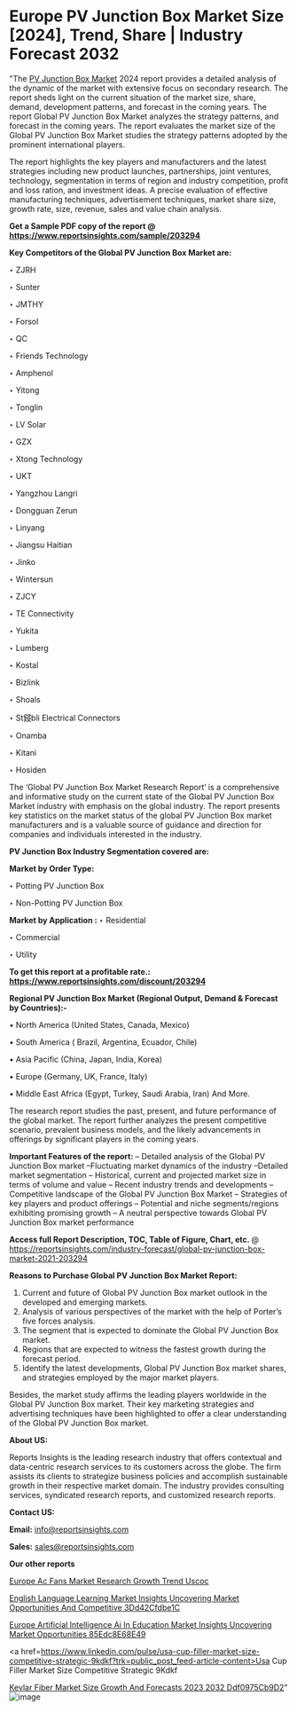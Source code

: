 # Europe PV Junction Box Market Size [2024], Trend, Share | Industry Forecast 2032

"The <a href=https://www.reportsinsights.com/sample/203294>PV Junction Box Market</a> 2024 report provides a detailed analysis of the dynamic of the market with extensive focus on secondary research. The report sheds light on the current situation of the market size, share, demand, development patterns, and forecast in the coming years. The report Global PV Junction Box Market analyzes the strategy patterns, and forecast in the coming years. The report evaluates the market size of the Global PV Junction Box Market studies the strategy patterns adopted by the prominent international players.

The report highlights the key players and manufacturers and the latest strategies including new product launches, partnerships, joint ventures, technology, segmentation in terms of region and industry competition, profit and loss ration, and investment ideas. A precise evaluation of effective manufacturing techniques, advertisement techniques, market share size, growth rate, size, revenue, sales and value chain analysis.

<strong>Get a Sample PDF copy of the report @ <a href=https://www.reportsinsights.com/sample/203294 style=color:#0000ff;>https://www.reportsinsights.com/sample/203294</a></strong>

<strong>Key Competitors of the Global PV Junction Box Market are:</strong>

‣ ZJRH

‣ Sunter

‣ JMTHY

‣ Forsol

‣ QC

‣ Friends Technology

‣ Amphenol

‣ Yitong

‣ Tonglin

‣ LV Solar

‣ GZX

‣ Xtong Technology

‣ UKT

‣ Yangzhou Langri

‣ Dongguan Zerun

‣ Linyang

‣ Jiangsu Haitian

‣ Jinko

‣ Wintersun

‣ ZJCY

‣ TE Connectivity

‣ Yukita

‣ Lumberg

‣ Kostal

‣ Bizlink

‣ Shoals

‣ St鋟bli Electrical Connectors

‣ Onamba

‣ Kitani

‣ Hosiden

The ‘Global PV Junction Box Market Research Report’ is a comprehensive and informative study on the current state of the Global PV Junction Box Market industry with emphasis on the global industry. The report presents key statistics on the market status of the global PV Junction Box market manufacturers and is a valuable source of guidance and direction for companies and individuals interested in the industry.

<strong>PV Junction Box Industry Segmentation covered are:</strong>

<strong>Market by Order Type: </strong>

‣ Potting PV Junction Box

‣ Non-Potting PV Junction Box

<strong>Market by Application :</strong>
 ‣ Residential

‣ Commercial

‣ Utility

<strong>To get this report at a profitable rate.: <a href=https://www.reportsinsights.com/discount/203294 style=color:#0000ff;>https://www.reportsinsights.com/discount/203294</a></strong>

<strong>Regional PV Junction Box Market (Regional Output, Demand &amp; Forecast by Countries):-</strong>

• North America (United States, Canada, Mexico)

• South America ( Brazil, Argentina, Ecuador, Chile)

• Asia Pacific (China, Japan, India, Korea)

• Europe (Germany, UK, France, Italy)

• Middle East Africa (Egypt, Turkey, Saudi Arabia, Iran) And More.

The research report studies the past, present, and future performance of the global market. The report further analyzes the present competitive scenario, prevalent business models, and the likely advancements in offerings by significant players in the coming years.

<strong>Important Features of the report:</strong>
– Detailed analysis of the Global PV Junction Box market
–Fluctuating market dynamics of the industry
–Detailed market segmentation
– Historical, current and projected market size in terms of volume and value
– Recent industry trends and developments
– Competitive landscape of the Global PV Junction Box Market
– Strategies of key players and product offerings
– Potential and niche segments/regions exhibiting promising growth
– A neutral perspective towards Global PV Junction Box market performance

<strong>Access full Report Description, TOC, Table of Figure, Chart, etc. </strong>@   <a href=https://reportsinsights.com/industry-forecast/global-pv-junction-box-market-2021-203294 style=color:#0000ff;>https://reportsinsights.com/industry-forecast/global-pv-junction-box-market-2021-203294</a>

<strong>Reasons to Purchase Global PV Junction Box Market Report:</strong>
1. Current and future of Global PV Junction Box market outlook in the developed and emerging markets.
2. Analysis of various perspectives of the market with the help of Porter’s five forces analysis.
3. The segment that is expected to dominate the Global PV Junction Box market.
4. Regions that are expected to witness the fastest growth during the forecast period.
5. Identify the latest developments, Global PV Junction Box market shares, and strategies employed by the major market players.

Besides, the market study affirms the leading players worldwide in the Global PV Junction Box market. Their key marketing strategies and advertising techniques have been highlighted to offer a clear understanding of the Global PV Junction Box market.

<strong><strong>About US</strong>:</strong>

Reports Insights is the leading research industry that offers contextual and data-centric research services to its customers across the globe. The firm assists its clients to strategize business policies and accomplish sustainable growth in their respective market domain. The industry provides consulting services, syndicated research reports, and customized research reports.

<strong>Contact US:</strong>

<p class=><b>Email:</b> <a href=mailto:info@reportsinsights.com>info@reportsinsights.com</a></p>
<p class=><b>Sales:</b> <a href=mailto:sales@reportsinsights.com>sales@reportsinsights.com</a></p>

<strong>Our other reports</strong>

<a href=https://www.linkedin.com/pulse/europe-ac-fans-market-research-growth-trend-uscoc/>Europe Ac Fans Market Research Growth Trend Uscoc</a>

<a href=https://medium.com/@ruchikakadam73/english-language-learning-market-insights-uncovering-market-opportunities-and-competitive-3dd42cfdbe1c>English Language Learning Market Insights Uncovering Market Opportunities And Competitive 3Dd42Cfdbe1C</a>

<a href=https://medium.com/@a86515711/europe-artificial-intelligence-ai-in-education-market-insights-uncovering-market-opportunities-85edc8e68e49>Europe Artificial Intelligence Ai In Education Market Insights Uncovering Market Opportunities 85Edc8E68E49</a>

<a href=https://www.linkedin.com/pulse/usa-cup-filler-market-size-competitive-strategic-9kdkf?trk=public_post_feed-article-content>Usa Cup Filler Market Size Competitive Strategic 9Kdkf</a>

<a href=https://medium.com/@anjalimore4366343/kevlar-fiber-market-size-growth-and-forecasts-2023-2032-ddf0975cb9d2>Kevlar Fiber Market Size Growth And Forecasts 2023 2032 Ddf0975Cb9D2</a>"
![image](https://github.com/Reportsinsights123/RIgrowth/assets/158415881/ec8ad909-daa1-47b3-bc1a-999c15157363)
